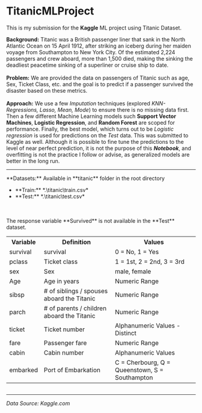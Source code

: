 # TitanicMLProject
This is my submission for the **Kaggle** ML project using Titanic Dataset.

**Background:** Titanic was a British passenger liner that sank in the North Atlantic Ocean on 15 April 1912, after striking an iceberg during her maiden voyage from Southampton to New York City. Of the estimated 2,224 passengers and crew aboard, more than 1,500 died, making the sinking the deadliest peacetime sinking of a superliner or cruise ship to date. 
<BR></BR>
**Problem:** We are provided the data on passengers of Titanic such as age, Sex, Ticket Class, etc. and the goal is to predict if a passenger survived the disaster based on these metrics. 
<BR></BR>
**Approach:** We use a few *Imputation* techniques (explored *KNN-Regressions, Lasso, Mean, Mode*) to ensure there is no missing data first. Then a few different Machine Learning models such **Support Vector Machines**, **Logistic Regression**, and **Random Forest** are scoped for performance. Finally, the best model, which turns out to be *Logistic regression* is used for predictions on the *Test* data. This was submitted to Kaggle as well. Although it is possible to fine tune the predictions to the level of near perfect prediction, it is not the purpose of this ***Notebook***, and overfitting is not the practice I follow or advise, as generalized models are better in the long run. 
<HR></HR>
**Datasets:** Available in **titanic** folder in the root directory
<ul>
<li>**Train:** *.\titanic\train.csv*</li>
<li>**Test:** *.\titanic\test.csv*</li>
</ul>
<BR></BR>
The response variable **Survived** is not available in the **Test** dataset.

<table style="display: inline-block" "text-align: left">
  <tr>
    <th>Variable</th>
    <th>Definition</th> 
    <th>Values</th>
  </tr>
  <tr>
    <td>survival</td>
    <td>survival</td>
    <td>0 = No, 1 = Yes</td>
  </tr>
  <tr>
    <td>pclass</td>
    <td>Ticket class</td>
    <td>1 = 1st, 2 = 2nd, 3 = 3rd</td>
  </tr>
  <tr>
    <td>sex</td>
    <td>Sex</td>
    <td>male, female</td>
  </tr>
  <tr>
    <td>Age</td>
    <td>Age in years</td>
    <td>Numeric Range</td>
  </tr>
  <tr>
    <td>sibsp</td>
    <td># of siblings / spouses aboard the Titanic</td>
   <td>Numeric Range</td>
  </tr>
  <tr>
    <td>parch</td>
    <td># of parents / children aboard the Titanic</td>
    <td>Numeric Range</td>
  </tr>
  <tr>
    <td>ticket</td>
    <td>Ticket number</td>
    <td>Alphanumeric Values - Distinct</td>
  </tr>
  <tr>
    <td>fare</td>
    <td>Passenger fare</td>
    <td>Numeric Range</td>
  </tr>
  <tr>
    <td>cabin</td>
    <td>Cabin number</td>
   <td>Alphanumeric Values</td>
  </tr>
  <tr>
    <td>embarked</td>
    <td>Port of Embarkation</td>
    <td>C = Cherbourg, Q = Queenstown, S = Southampton</td>
  </tr>
</table>



</ul>

<HR></HR>

*Data Source: Kaggle.com*
